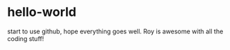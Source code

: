 # hello-world
start to use github, hope everything goes well.
Roy is awesome with all the coding stuff!
